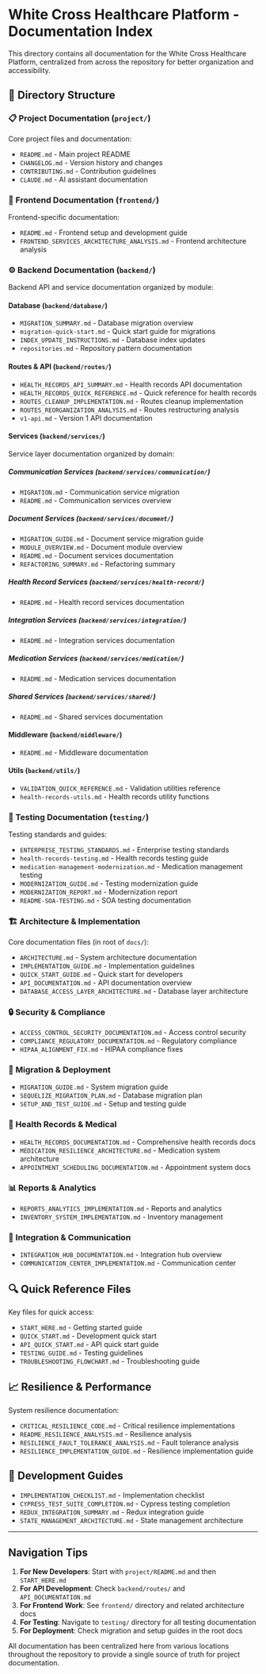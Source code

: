 # White Cross Healthcare Platform - Documentation Index

This directory contains all documentation for the White Cross Healthcare Platform, centralized from across the repository for better organization and accessibility.

## 📂 Directory Structure

### 📋 Project Documentation (`project/`)
Core project files and documentation:
- `README.md` - Main project README
- `CHANGELOG.md` - Version history and changes
- `CONTRIBUTING.md` - Contribution guidelines
- `CLAUDE.md` - AI assistant documentation

### 🎨 Frontend Documentation (`frontend/`)
Frontend-specific documentation:
- `README.md` - Frontend setup and development guide
- `FRONTEND_SERVICES_ARCHITECTURE_ANALYSIS.md` - Frontend architecture analysis

### ⚙️ Backend Documentation (`backend/`)
Backend API and service documentation organized by module:

#### Database (`backend/database/`)
- `MIGRATION_SUMMARY.md` - Database migration overview
- `migration-quick-start.md` - Quick start guide for migrations
- `INDEX_UPDATE_INSTRUCTIONS.md` - Database index updates
- `repositories.md` - Repository pattern documentation

#### Routes & API (`backend/routes/`)
- `HEALTH_RECORDS_API_SUMMARY.md` - Health records API documentation
- `HEALTH_RECORDS_QUICK_REFERENCE.md` - Quick reference for health records
- `ROUTES_CLEANUP_IMPLEMENTATION.md` - Routes cleanup implementation
- `ROUTES_REORGANIZATION_ANALYSIS.md` - Routes restructuring analysis
- `v1-api.md` - Version 1 API documentation

#### Services (`backend/services/`)
Service layer documentation organized by domain:

##### Communication Services (`backend/services/communication/`)
- `MIGRATION.md` - Communication service migration
- `README.md` - Communication services overview

##### Document Services (`backend/services/document/`)
- `MIGRATION_GUIDE.md` - Document service migration guide
- `MODULE_OVERVIEW.md` - Document module overview
- `README.md` - Document services documentation
- `REFACTORING_SUMMARY.md` - Refactoring summary

##### Health Record Services (`backend/services/health-record/`)
- `README.md` - Health record services documentation

##### Integration Services (`backend/services/integration/`)
- `README.md` - Integration services documentation

##### Medication Services (`backend/services/medication/`)
- `README.md` - Medication services documentation

##### Shared Services (`backend/services/shared/`)
- `README.md` - Shared services documentation

#### Middleware (`backend/middleware/`)
- `README.md` - Middleware documentation

#### Utils (`backend/utils/`)
- `VALIDATION_QUICK_REFERENCE.md` - Validation utilities reference
- `health-records-utils.md` - Health records utility functions

### 🧪 Testing Documentation (`testing/`)
Testing standards and guides:
- `ENTERPRISE_TESTING_STANDARDS.md` - Enterprise testing standards
- `health-records-testing.md` - Health records testing guide
- `medication-management-modernization.md` - Medication management testing
- `MODERNIZATION_GUIDE.md` - Testing modernization guide
- `MODERNIZATION_REPORT.md` - Modernization report
- `README-SOA-TESTING.md` - SOA testing documentation

### 🏗️ Architecture & Implementation
Core documentation files (in root of `docs/`):
- `ARCHITECTURE.md` - System architecture documentation
- `IMPLEMENTATION_GUIDE.md` - Implementation guidelines
- `QUICK_START_GUIDE.md` - Quick start for developers
- `API_DOCUMENTATION.md` - API documentation overview
- `DATABASE_ACCESS_LAYER_ARCHITECTURE.md` - Database layer architecture

### 🔒 Security & Compliance
- `ACCESS_CONTROL_SECURITY_DOCUMENTATION.md` - Access control security
- `COMPLIANCE_REGULATORY_DOCUMENTATION.md` - Regulatory compliance
- `HIPAA_ALIGNMENT_FIX.md` - HIPAA compliance fixes

### 🚀 Migration & Deployment
- `MIGRATION_GUIDE.md` - System migration guide
- `SEQUELIZE_MIGRATION_PLAN.md` - Database migration plan
- `SETUP_AND_TEST_GUIDE.md` - Setup and testing guide

### 💊 Health Records & Medical
- `HEALTH_RECORDS_DOCUMENTATION.md` - Comprehensive health records docs
- `MEDICATION_RESILIENCE_ARCHITECTURE.md` - Medication system architecture
- `APPOINTMENT_SCHEDULING_DOCUMENTATION.md` - Appointment system docs

### 📊 Reports & Analytics
- `REPORTS_ANALYTICS_IMPLEMENTATION.md` - Reports and analytics
- `INVENTORY_SYSTEM_IMPLEMENTATION.md` - Inventory management

### 🔄 Integration & Communication
- `INTEGRATION_HUB_DOCUMENTATION.md` - Integration hub overview
- `COMMUNICATION_CENTER_IMPLEMENTATION.md` - Communication center

## 🔍 Quick Reference Files
Key files for quick access:
- `START_HERE.md` - Getting started guide
- `QUICK_START.md` - Development quick start
- `API_QUICK_START.md` - API quick start guide
- `TESTING_GUIDE.md` - Testing guidelines
- `TROUBLESHOOTING_FLOWCHART.md` - Troubleshooting guide

## 📈 Resilience & Performance
System resilience documentation:
- `CRITICAL_RESILIENCE_CODE.md` - Critical resilience implementations
- `README_RESILIENCE_ANALYSIS.md` - Resilience analysis
- `RESILIENCE_FAULT_TOLERANCE_ANALYSIS.md` - Fault tolerance analysis
- `RESILIENCE_IMPLEMENTATION_GUIDE.md` - Resilience implementation guide

## 📝 Development Guides
- `IMPLEMENTATION_CHECKLIST.md` - Implementation checklist
- `CYPRESS_TEST_SUITE_COMPLETION.md` - Cypress testing completion
- `REDUX_INTEGRATION_SUMMARY.md` - Redux integration guide
- `STATE_MANAGEMENT_ARCHITECTURE.md` - State management architecture

---

## Navigation Tips

1. **For New Developers**: Start with `project/README.md` and then `START_HERE.md`
2. **For API Development**: Check `backend/routes/` and `API_DOCUMENTATION.md`
3. **For Frontend Work**: See `frontend/` directory and related architecture docs
4. **For Testing**: Navigate to `testing/` directory for all testing documentation
5. **For Deployment**: Check migration and setup guides in the root docs

All documentation has been centralized here from various locations throughout the repository to provide a single source of truth for project documentation.
